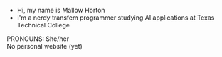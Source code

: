 - Hi, my name is Mallow Horton
- I'm a nerdy transfem programmer studying AI applications at Texas Technical College<br>

PRONOUNS: She/her<br>
No personal website (yet)
<!---
Mallowwww/Mallowwww is a ✨ special ✨ repository because its `README.md` (this file) appears on your GitHub profile.
You can click the Preview link to take a look at your changes.
--->

